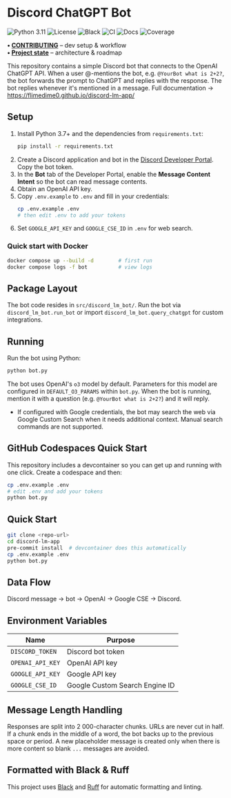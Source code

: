 # Discord ChatGPT Bot

![Python 3.11](https://img.shields.io/badge/python-3.11-blue)
![License](https://img.shields.io/badge/license-MIT-green)
![Black](https://img.shields.io/badge/code%20style-black-000000)
![CI](https://github.com/<USER>/discord-lm-app/actions/workflows/ci.yml/badge.svg)
![Docs](https://img.shields.io/badge/docs-site-blue)
![Coverage](https://codecov.io/gh/flimedime0/discord-lm-app/branch/main/graph/badge.svg)

**• [CONTRIBUTING](CONTRIBUTING.md)** – dev setup & workflow  
**• [Project state](PROJECT_STATE.md)** – architecture & roadmap

This repository contains a simple Discord bot that connects to the OpenAI ChatGPT API. When a user @-mentions the bot, e.g. `@YourBot what is 2+2?`, the bot forwards the prompt to ChatGPT and replies with the response. The bot replies whenever it's mentioned in a message.
Full documentation → <https://flimedime0.github.io/discord-lm-app/>

## Setup

1. Install Python 3.7+ and the dependencies from `requirements.txt`:
   ```bash
   pip install -r requirements.txt
   ```
2. Create a Discord application and bot in the [Discord Developer Portal](https://discord.com/developers/applications). Copy the bot token.
3. In the **Bot** tab of the Developer Portal, enable the **Message Content Intent** so the bot can read message contents.
4. Obtain an OpenAI API key.
5. Copy `.env.example` to `.env` and fill in your credentials:
   ```bash
   cp .env.example .env
   # then edit .env to add your tokens
   ```
6. Set `GOOGLE_API_KEY` and `GOOGLE_CSE_ID` in `.env` for web search.

### Quick start with Docker

```bash
docker compose up --build -d        # first run
docker compose logs -f bot          # view logs
```

## Package Layout

The bot code resides in `src/discord_lm_bot/`. Run the bot via `discord_lm_bot.run_bot`
or import `discord_lm_bot.query_chatgpt` for custom integrations.

## Running

Run the bot using Python:

```bash
python bot.py
```

The bot uses OpenAI's `o3` model by default. Parameters for this model are
configured in `DEFAULT_O3_PARAMS` within `bot.py`.
When the bot is running, mention it with a question (e.g. `@YourBot what is 2+2?`) and it will reply.
- If configured with Google credentials, the bot may search the web via Google Custom Search when it needs additional context. Manual search commands are not supported.

## GitHub Codespaces Quick Start

This repository includes a devcontainer so you can get up and running with one click.
Create a codespace and then:

```bash
cp .env.example .env
# edit .env and add your tokens
python bot.py
```

## Quick Start

```bash
git clone <repo-url>
cd discord-lm-app
pre-commit install  # devcontainer does this automatically
cp .env.example .env
python bot.py
```

## Data Flow

Discord message → bot → OpenAI → Google CSE → Discord.

## Environment Variables

| Name | Purpose |
|------|---------|
| `DISCORD_TOKEN` | Discord bot token |
| `OPENAI_API_KEY` | OpenAI API key |
| `GOOGLE_API_KEY` | Google API key |
| `GOOGLE_CSE_ID` | Google Custom Search Engine ID |

## Message Length Handling

Responses are split into 2 000-character chunks. URLs are never cut in half.
If a chunk ends in the middle of a word, the bot backs up to the previous
space or period. A new placeholder message is created only when there is more
content so blank `...` messages are avoided.

## Formatted with Black & Ruff

This project uses [Black](https://github.com/psf/black) and
[Ruff](https://github.com/astral-sh/ruff) for automatic formatting and linting.
